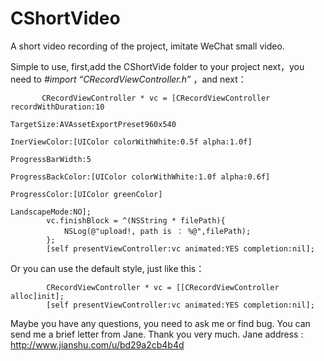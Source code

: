 # CShortVideo
A short video recording of the project, imitate WeChat small video.


Simple to use, first,add the CShortVide folder to your project
next，you need to _#import “CRecordViewController.h”_ ，and next：


```
       CRecordViewController * vc = [CRecordViewController recordWithDuration:10
                                                                     TargetSize:AVAssetExportPreset960x540
                                                                  InerViewColor:[UIColor colorWithWhite:0.5f alpha:1.0f]
                                                               ProgressBarWidth:5
                                                              ProgressBackColor:[UIColor colorWithWhite:1.0f alpha:0.6f]
                                                                  ProgressColor:[UIColor greenColor]
                                                                  LandscapeMode:NO];
        vc.finishBlock = ^(NSString * filePath){
            NSLog(@"upload!, path is ： %@",filePath);
        };
        [self presentViewController:vc animated:YES completion:nil];
```
Or you can use the default style, just like this：


```
        CRecordViewController * vc = [[CRecordViewController alloc]init];
        [self presentViewController:vc animated:YES completion:nil];
```

Maybe you have any questions, you need to ask me or find bug. You can send me a brief letter from Jane. Thank you very much.
Jane address : http://www.jianshu.com/u/bd29a2cb4b4d
